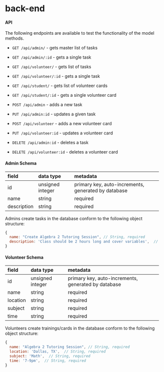 # back-end


#### API

The following endpoints are available to test the functionality of the model methods.

-   `GET /api/admin/` - gets master list of tasks
-   `GET /api/admin/:id` - gets a single task
-   `GET /api/volunteer/` - gets list of tasks
-   `GET /api/volunteer/:id` - gets a single task
-   `GET /api/student/` - gets list of volunteer cards
-   `GET /api/student/:id` - gets a single volunteer card

-   `POST /api/admin` - adds a new task
-   `PUT /api/admin:id` - updates a given task

-   `POST /api/volunteer` - adds a new volunteer card
-   `PUT /api/volunteer:id` - updates a volunteer card 

-   `DELETE /api/admin:id` - deletes a task 
-   `DELETE /api/volunteer:id` - deletes a volunteer card 

#### Admin Schema

| field       | data type        | metadata                                            |
| :---------- | :--------------- | :-------------------------------------------------- |
| id          | unsigned integer | primary key, auto-increments, generated by database |
| name | string           | required      
| description | string           | required  


Admins create tasks in the database conform to the following object structure:

```js
{
  name: "Create Algebra 2 Tutoring Session", // String, required
  description: 'Class should be 2 hours long and cover variables',  // String, required
}
```


#### Volunteer Schema

| field       | data type        | metadata                                            |
| :---------- | :--------------- | :-------------------------------------------------- |
| id          | unsigned integer | primary key, auto-increments, generated by database |
| name | string           | required       
| location | string           | required   
| subject | string           | required 
| time | string           | required   

Volunteers create trainings/cards in the database conform to the following object structure:

```js
{
  name: "Algebra 2 Tutoring Session", // String, required
  location: 'Dallas, TX',  // String, required
  subject: 'Math',  // String, required
  time: '7-9pm',  // String, required
}
```
